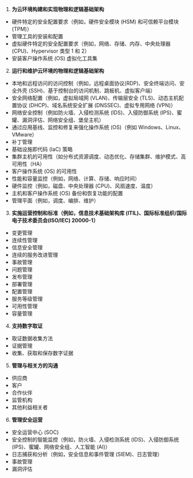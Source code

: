 1. **为云环境构建和实现物理和逻辑基础架构**
- 硬件特定的安全配置要求（例如，硬件安全模块 (HSM) 和可信赖平台模块 (TPM)）
- 管理工具的安装和配置
- 虚拟硬件特定的安全配置要求（例如，网络、存储、内存、中央处理器 (CPU)、Hypervisor 类型 1 和 2）
- 安装客户操作系统 (OS) 虚拟化工具集
2. **运行和维护云环境的物理和逻辑基础架构**
- 本地和远程访问的访问控制（例如，远程桌面协议(RDP)、安全终端访问、安全外壳 (SSH)、基于控制台的访问机制、跳板机、虚拟客户端）
- 安全网络配置（例如，虚拟局域网 (VLAN)、传输层安全 (TLS)、动态主机配置协议 (DHCP)、域名系统安全扩展 (DNSSEC)、虚拟专用网络 (VPN)）
- 网络安全控制（例如防火墙、入侵检测系统 (IDS)、入侵防御系统 (IPS)、蜜罐、漏洞评估、网络安全组、堡垒主机）
- 通过应用基线、监控和修复来强化操作系统 (OS)（例如 Windows、Linux、VMware）
- 补丁管理
- 基础设施即代码 (IaC) 策略
- 集群主机的可用性（如分布式资源调度、动态优化、存储集群、维护模式、高可用性（HA）
- 客户操作系统 (OS) 的可用性
- 性能和容量监控（例如，网络、计算、存储、响应时间）
- 硬件监控（例如，磁盘、中央处理器 (CPU)、风扇速度、温度）
- 主机和客户操作系统 (OS) 备份和恢复功能的配置
- 管理平面（例如，调度、编排、维护）
3. **实施运营控制和标准（例如，信息技术基础架构库 (ITIL)、国际标准组织/国际电子技术委员会(ISO/IEC) 20000-1）**
- 变更管理
- 连续性管理
- 信息安全管理
- 连续的服务改进管理
- 事故管理
- 问题管理
- 发布管理
- 部署管理
- 配置管理
- 服务等级管理
- 可用性管理
- 容量管理
4. **支持数字取证**
- 取证数据收集方法
- 证据管理
- 收集、获取和保存数字证据
5. **管理与相关方的沟通**
- 供应商
- 客户
- 合作伙伴
- 监管机构
- 其他利益相关者
6. **管理安全运营**
- 安全运营中心 (SOC)
- 安全控制的智能监控（例如，防火墙、入侵检测系统 (IDS)、入侵防御系统 (IPS)、蜜罐、网络安全组、人工智能 (AI)）
- 日志捕获和分析（例如，安全信息和事件管理 (SIEM)、日志管理）
- 事故管理
- 漏洞评估
